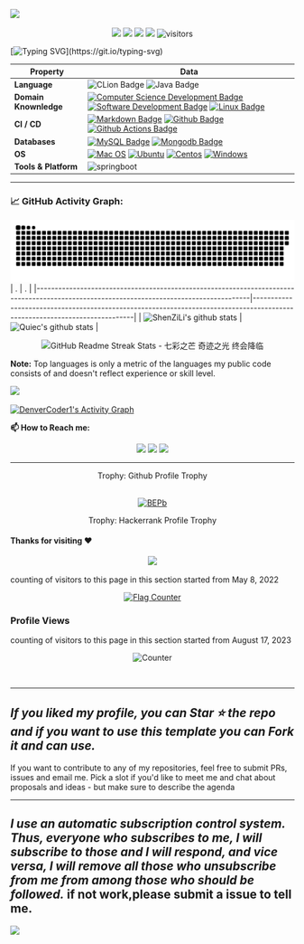![](assets/Bottom_up.svg)

<!--   my-icons -->
<p align="center">
    <a href="https://github.com/ShenZiLi/ShenZiLi"><img src="https://img.shields.io/badge/status-updating-brightgreen.svg"></a>
    <img src="https://img.shields.io/badge/python-3.11-brightgreen.svg">
    <img src="https://img.shields.io/badge/祈愿-最美丽的奇迹-6633FF.svg">
    <a href="https://github.com/ShenZiLi/ShenZiLi/stargazers"><img src="https://img.shields.io/github/stars/ShenZiLi?logo=github alt="visitors"
"></a>
    <img src="https://visitor-badge.laobi.icu/badge?page_id=ShenZiLi.ShenZiLi" alt="visitors"/>   
</p>

<!--   my-header-img -->

<!-- <p align="center">
  <a href="https://stars.github.com/profiles/denvercoder1/">
    <img src="https://i.imgur.com/q1PV6pF.png" alt="GitHub Star 2023"/></a>
</p>-->


<!--   my-ticker -->    
[![Typing SVG](https://readme-typing-svg.herokuapp.com?color=%2366FFFF&center=true&vCenter=true&width=600&lines=Hi+👋,+I+am+ShenZiLi;+Welcome+to+My+Profile!;Always+learning+new+things+;坚信梦想new的出来;祈愿奇迹的力量;)](https://git.io/typing-svg)


   <!-- my-kaggle      -->
<!-- ### My achievements on [kaggle](https://www.kaggle.com/andrej0marinchenko):
![competition_light](https://road-to-kaggle-grandmaster.vercel.app/api/badges/andrej0marinchenko/competition/light)
![dataset](https://road-to-kaggle-grandmaster.vercel.app/api/badges/andrej0marinchenko/dataset/light)
![notebook](https://road-to-kaggle-grandmaster.vercel.app/api/badges/andrej0marinchenko/notebook/light)
![discussion](https://road-to-kaggle-grandmaster.vercel.app/api/badges/andrej0marinchenko/discussion/light) -->

<!--   my-skils -->

| Property                                        | Data                                                                                                                                                                                                                                                                                                                                                                                                                                                                                                                                                                                                                                                                                                                                                                                                                                                                                                                                                                                                                                                                                                                                                                                                                                                                                                                                                                                                                                                                                                                                                                                                                                                                                                                                                                                                            |
|-------------------------------------------------|-----------------------------------------------------------------------------------------------------------------------------------------------------------------------------------------------------------------------------------------------------------------------------------------------------------------------------------------------------------------------------------------------------------------------------------------------------------------------------------------------------------------------------------------------------------------------------------------------------------------------------------------------------------------------------------------------------------------------------------------------------------------------------------------------------------------------------------------------------------------------------------------------------------------------------------------------------------------------------------------------------------------------------------------------------------------------------------------------------------------------------------------------------------------------------------------------------------------------------------------------------------------------------------------------------------------------------------------------------------------------------------------------------------------------------------------------------------------------------------------------------------------------------------------------------------------------------------------------------------------------------------------------------------------------------------------------------------------------------------------------------------------------------------------------------------------|
| **Language**                              | ![CLion Badge](https://img.shields.io/badge/-Python-3776AB?style=flat&logo=Python&logoColor=white)   ![Java Badge](https://img.shields.io/badge/-Java-3776AB?style=flat&logo=Java&logoColor=white)                                                                                                                                                                                                                                                                                                                                                                                                                                                                                                                                                                                                                                                                                                                                                                                                                                                                                                                                                                                                                                                                                                                                                                                                                                                                                                                                                                                                                                                                                                  |
| **Domain Knownledge**                           |  [![Computer Science Development Badge](https://img.shields.io/badge/-Computer%20Science-FAB040?style=flat&logoColor=white)](https://github.com/search?q=user%3ABEPb&type=Repositories) [![Software Development Badge](https://img.shields.io/badge/-Software%20Development-FFCCFF?style=flat&logoColor=white)](https://github.com/search?q=user%3ABEPb&type=Repositories)   [![Linux Badge](https://img.shields.io/badge/-Linux-FF6600?style=flat&logoColor=white)](https://github.com/search?q=user%3ABEPb&type=Repositories)                                                                                                                                                                                                                                                                                                                                                                                                                                                                                                                                                                                                                                                                                                                                                                                                                                                                                                                                                                                                                                                                                                   |
| **CI / CD**                                     | [![Markdown Badge](https://img.shields.io/badge/-Markdown-2088FF?style=flat&logo=Markdown&logoColor=white)](https://github.com/ShenZiLi/ShenZiLi) [![Github Badge](https://img.shields.io/badge/-Github%20-2088FF?style=flat&logo=Github&logoColor=white)](https://github.com/ShenZiLi/ShenZiLi) [![Github Actions Badge](https://img.shields.io/badge/-Git%20-2088FF?style=flat&logo=Git&logoColor=white)](https://github.com/ShenZiLi/ShenZiLi)                                                                                                                                                                                                                                                                                                                                                                                                                                                                                                                                                                                                                                                                                                                                                                                                                                                                                                                                                                                                                                                                                                                                                                                                                                                                                                                                                                                 |
| **Databases**                                   |  [![MySQL Badge](https://img.shields.io/badge/-MySQL%20-2b5d80?style=flat&logo=mysql&logoColor=fff)](https://github.com/ShenZiLi/ShenZiLi) [![Mongodb Badge](https://img.shields.io/badge/-MongoDB%20-white?style=flat&logo=mongodb&logoColor=00684A)](https://github.com/ShenZiLi/ShenZiLi)                                                                                                                                                                                                                                                                                                                                                                                                                                                                                                                                                                                                                                                                                                                                                                                                                                                                                                                                             |
| **OS**                                          | [![Mac OS](https://img.shields.io/badge/-Mac%20OS-black?style=flat&logo=apple&logoColor=ffffff)](https://github.com/ShenZiLi/ShenZiLi)  [![Ubuntu](https://img.shields.io/badge/-Ubuntu-black?style=flat&logo=ubuntu&logoColor=E95420)](https://github.com/ShenZiLi/ShenZiLi)  [![Centos](https://img.shields.io/badge/-Centos-black?style=flat&logo=centos&logoColor=0078D4)](https://github.com/ShenZiLi/ShenZiLi) [![Windows](https://img.shields.io/badge/-Windows-black?style=flat&logo=windows&logoColor=0078D4)](https://github.com/ShenZiLi/ShenZiLi)                                                                                                                                                                                                                                                                          |
| **Tools & Platform**                            | ![springboot](https://img.shields.io/badge/springboot-6666FF?style=for-the-badge&logo=springboot&logoColor=white)      | 

---



<!--   GitHub stats graph -->
### 📈 GitHub Activity Graph:

![ShenZiLi's github activity graph](https://raw.githubusercontent.com/ShenZiLi/ShenZiLi/output/github-contribution-grid-snake.svg)
| .                                                                                                                                       | .                                                                                                                         |
|-----------------------------------------------------------------------------------------------------------------------------------------|---------------------------------------------------------------------------------------------------------------------------|
| ![ShenZiLi's github stats](https://github-readme-stats.vercel.app/api?username=ShenZiLi&show_icons=true&include_all_commits=true) | ![Quiec's github stats](https://github-readme-stats.vercel.app/api/top-langs/?username=ShenZiLi&layout=compact) |



<p align="center">
<img src="https://github-readme-streak-stats.herokuapp.com/?user=ShenZiLi" alt="GitHub Readme Streak Stats - 七彩之芒 奇迹之光 终会降临"></img>
</p>


 <b>Note:</b> Top languages is only a metric of the languages my public code consists of and doesn't reflect experience or skill level.

<!--   profile-green-animate -->
![](./profile-3d-contrib/profile-green-animate.svg)


  
  <!-- https://github.com/ashutosh00710/github-readme-activity-graph -->

  <a href="https://github.com/ashutosh00710/github-readme-activity-graph"><img alt="DenverCoder1's Activity Graph" src="https://github-readme-activity-graph.vercel.app/graph/?username=ShenZiLi&bg_color=white&color=99CCFF&line=33FFFF&point=FF0033&hide_border=true" /></a>

**📫 How to Reach me:**
<p align="center">
<a href="https://github.com/ShenZiLi/ShenZiLi"><img src="https://img.shields.io/badge/Github%20-ShenZiLi-brightgreen.svg"></a>
<a href="https://github.com/ShenZiLi/ShenZiLi"><img src="https://img.shields.io/badge/Wechat%20-梦想new的出来-brightgreen.svg"></a> <a href="http://www.jhplanet.cn:4000/"><img src="https://img.shields.io/badge/我的博客-点击跳转-brightgreen.svg"></a>


    
<!-- <a href="https://blog.csdn.net/runofsun?spm=1000.2115.3001.5343"><img src="https://img.shields.io/badge/我的CSDN-点击跳转-brightgreen.svg"></a>  -->


<!-- <a href="http://www.jhplanet.cn:4000/"><img src="https://img.shields.io/badge/我的kaggle-点击跳转-brightgreen.svg"></a> -->

</p>

---
<div align="center">
<summary>Trophy: Github Profile Trophy</summary>
<br>
</div>

<p align="center"> 
<a href="https://github.com/ryo-ma/github-profile-trophy"><img src="https://github-profile-trophy.vercel.app/?username=ShenZiLi" alt="BEPb" /></a>
</p> 

<div align="center">
<summary>Trophy: Hackerrank Profile Trophy</summary>
</div>

<!-- Belarus - My Home-->
  


#### Thanks for visiting :heart:

<p align="center"> 
<img src="https://profile-counter.glitch.me/ShenZiLi/count.svg">  
</p>

counting of visitors to this page in this section started from May 8, 2022

<p align="center">
<a href="http://s01.flagcounter.com/more/ap7"><img src="https://s01.flagcounter.com/count2/nbcg/bg_FFFFFF/txt_000000/border_CCCCCC/columns_7/maxflags_28/viewers_0/labels_0/pageviews_0/flags_0/percent_0/" alt="Flag Counter" border="0"></a>
</p>



### Profile Views
counting of visitors to this page in this section started from August 17, 2023


<p align="center">
  <img src="https://count.getloli.com/get/@ShenZiLi.github.readme" alt="Counter">
</p>
</br>

---
*If you liked my profile, you can Star ⭐ the repo and if you want to use this template you can Fork it and can use.*
---

If you want to contribute to any of my repositories, feel free to submit PRs, issues and email me. Pick a slot if you'd like to meet me and chat about proposals and ideas - but make sure to describe the agenda

---
*I use an automatic subscription control system. Thus, everyone who subscribes to me, I will subscribe to those and I will respond, and vice versa, I will remove all those who unsubscribe from me from among those who should be followed.*
if not work,please submit a issue to tell me.
---

![](assets/Bottom_down.svg)

